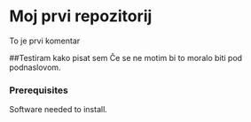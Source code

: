 # Moj prvi repozitorij
To je prvi komentar


##Testiram kako pisat sem
Če se ne motim bi to moralo biti pod podnaslovom.

### Prerequisites
Software needed to install.

